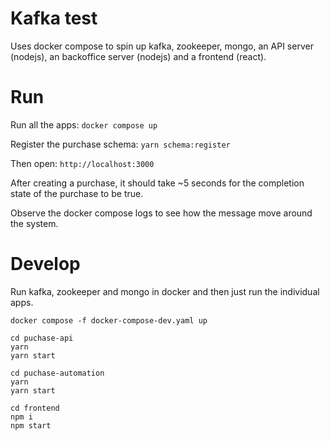 # Kafka test

Uses docker compose to spin up kafka, zookeeper, mongo, an API server (nodejs), an backoffice server (nodejs) and a frontend (react).

# Run
Run all the apps:
`docker compose up`

Register the purchase schema:
`yarn schema:register`

Then open: `http://localhost:3000`

After creating a purchase, it should take ~5 seconds for the completion state of the purchase to be true.

Observe the docker compose logs to see how the message move around the system.

# Develop

Run kafka, zookeeper and mongo in docker and then just run the individual apps.

`docker compose -f docker-compose-dev.yaml up`

```
cd puchase-api
yarn
yarn start
```

```
cd puchase-automation
yarn
yarn start
```

```
cd frontend
npm i
npm start
```